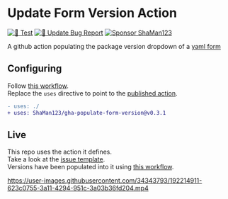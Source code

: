 # Update Form Version Action

[![🧪 Test](https://github.com/ShaMan123/gha-populate-form-version/actions/workflows/test.yml/badge.svg)](https://github.com/ShaMan123/gha-populate-form-version/actions/workflows/test.yml)
[![🚀 Update Bug Report](https://github.com/ShaMan123/gha-populate-form-version/actions/workflows/update_bug_report.yml/badge.svg)](https://github.com/ShaMan123/gha-populate-form-version/actions/workflows/update_bug_report.yml)
[![Sponsor ShaMan123](https://img.shields.io/static/v1?label=Sponsor%20ShaMan123&message=%E2%9D%A4&logo=GitHub&color=%23fe8e86)](https://github.com/sponsors/ShaMan123)

A github action populating the package version dropdown of a [yaml form](https://docs.github.com/en/communities/using-templates-to-encourage-useful-issues-and-pull-requests/syntax-for-issue-forms)

## Configuring
Follow [this workflow](.github/workflows/update_bug_report.yml).\
Replace the `uses` directive to point to the [published action](https://github.com/marketplace/actions/populate-yaml-dropdown-version).

```diff
- uses: ./
+ uses: ShaMan123/gha-populate-form-version@v0.3.1
```


## Live

This repo uses the action it defines.\
Take a look at the [issue template](../../issues/new?template=bug_report.yml).\
Versions have been populated into it using [this workflow](.github/workflows/update_bug_report.yml).



https://user-images.githubusercontent.com/34343793/192214911-623c0755-3a11-4294-951c-3a03b36fd204.mp4

